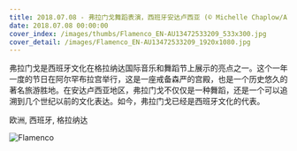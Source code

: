 ```yaml
---
title: 2018.07.08 - 弗拉门戈舞蹈表演，西班牙安达卢西亚 (© Michelle Chaplow/Alamy)
date: 2018.07.08 00:00:00
cover_index: /images/thumbs/Flamenco_EN-AU13472533209_533x300.jpg
cover_detail: /images/Flamenco_EN-AU13472533209_1920x1080.jpg
---
```


弗拉门戈是西班牙文化在格拉纳达国际音乐和舞蹈节上展示的亮点之一。这个一年一度的节日在阿尔罕布拉宫举行，这是一座戒备森严的宫殿，也是一个历史悠久的著名旅游胜地。在安达卢西亚地区，弗拉门戈不仅仅是一种舞蹈，还是一个可以追溯到几个世纪以前的文化表达。如今，弗拉门戈已经是西班牙文化的代表。

欧洲, 西班牙, 格拉纳达

![Flamenco](/images/Flamenco_EN-AU13472533209_1920x1080.jpg)
